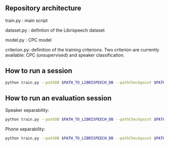 ## Repository architecture

train.py : main script

dataset.py : defintion of the Librispeech dataset

model.py : CPC model

criterion.py: definition of the training criterions. Two criterion are currently available: CPC (unsupervised) and speaker classification.

## How to run a session

```bash
python train.py --pathDB $PATH_TO_LIBRISPEECH_DB --pathCheckpoint $PATH_CHECKPOINT
```


## How to run an evaluation session

Speaker separability:

```bash
python train.py --pathDB $PATH_TO_LIBRISPEECH_DB --pathCheckpoint $PATH_CHECKPOINT --supervised --eval
```

Phone separability:
```bash
python train.py --pathDB $PATH_TO_LIBRISPEECH_DB --pathCheckpoint $PATH_CHECKPOINT --supervised --eval --pathPhone $PATH_TO_PHONE_LABELS
```
